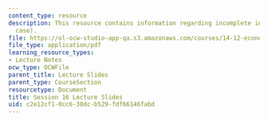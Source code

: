 ```yaml
---
content_type: resource
description: This resource contains information regarding incomplete information (static
  case).
file: https://ol-ocw-studio-app-qa.s3.amazonaws.com/courses/14-12-economic-applications-of-game-theory-fall-2012/c2e12cf10cc638dcb529fdf66146fabd_MIT14_12F12_slides16.pdf
file_type: application/pdf
learning_resource_types:
- Lecture Notes
ocw_type: OCWFile
parent_title: Lecture Slides
parent_type: CourseSection
resourcetype: Document
title: Session 16 Lecture Slides
uid: c2e12cf1-0cc6-38dc-b529-fdf66146fabd
---
```

